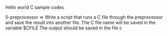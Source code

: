 Hello world C sample codes

0-preprocessor => Write a script that runs a C file through the preprocessor and save the result into another file.
	           The C file name will be saved in the variable $CFILE
		   The output should be saved in the file c


